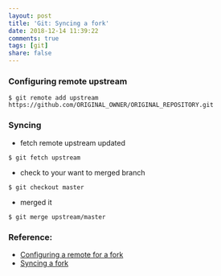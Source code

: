 ```yaml
---
layout: post
title: 'Git: Syncing a fork'
date: 2018-12-14 11:39:22
comments: true
tags: [git]
share: false
---
```


### Configuring remote upstream
```command
$ git remote add upstream https://github.com/ORIGINAL_OWNER/ORIGINAL_REPOSITORY.git
```
### Syncing
* fetch remote upstream updated
```command
$ git fetch upstream
```
* check to your want to merged branch
```command
$ git checkout master
```
* merged it
```command
$ git merge upstream/master
```

### Reference:
* [Configuring a remote for a fork](https://help.github.com/articles/configuring-a-remote-for-a-fork/)
* [Syncing a fork](https://help.github.com/articles/syncing-a-fork/)
